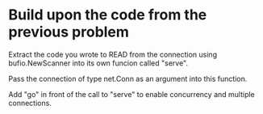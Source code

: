 # Build upon the code from the previous problem

Extract the code you wrote to READ from the connection using bufio.NewScanner into its own funcion called "serve".

Pass the connection of type net.Conn as an argument into this function.

Add "go" in front of the call to "serve" to enable concurrency and multiple connections.
